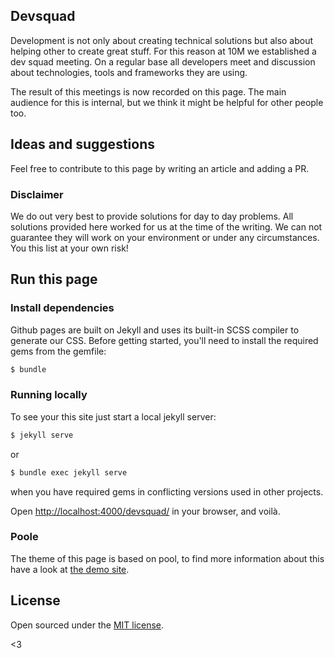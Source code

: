 ## Devsquad

Development is not only about creating technical solutions but also about helping other to create great stuff. For this reason at 10M we established a dev squad meeting. On a regular base all developers meet and discussion about technologies, tools and frameworks they are using.

The result of this meetings is now recorded on this page. The main audience for this is internal, but we think it might be helpful for other people too.

## Ideas and suggestions

Feel free to contribute to this page by writing an article and adding a PR.

### Disclaimer

We do out very best to provide solutions for day to day problems. All solutions provided here worked for us at the time of the writing. We can not guarantee they will work on your environment or under any circumstances. You this list at your own risk!

## Run this page

### Install dependencies

Github pages are built on Jekyll and uses its built-in SCSS compiler to generate our CSS. Before getting started, you'll need to install the required gems from the gemfile:

```bash
$ bundle
```

### Running locally

To see your this site just start a local jekyll server:

```bash
$ jekyll serve
```

or 
```bash
$ bundle exec jekyll serve
```

when you have required gems in conflicting versions used in other projects.


Open <http://localhost:4000/devsquad/> in your browser, and voilà.

### Poole

The theme of this page is based on pool, to find more information about this have a look at [the demo site](http://demo.getpoole.com).

## License

Open sourced under the [MIT license](LICENSE.md).

<3
